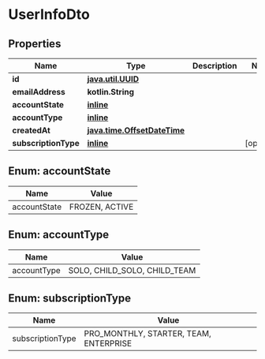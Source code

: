 
# UserInfoDto

## Properties
Name | Type | Description | Notes
------------ | ------------- | ------------- | -------------
**id** | [**java.util.UUID**](java.util.UUID) |  | 
**emailAddress** | **kotlin.String** |  | 
**accountState** | [**inline**](#AccountStateEnum) |  | 
**accountType** | [**inline**](#AccountTypeEnum) |  | 
**createdAt** | [**java.time.OffsetDateTime**](java.time.OffsetDateTime) |  | 
**subscriptionType** | [**inline**](#SubscriptionTypeEnum) |  |  [optional]


<a name="AccountStateEnum"></a>
## Enum: accountState
Name | Value
---- | -----
accountState | FROZEN, ACTIVE


<a name="AccountTypeEnum"></a>
## Enum: accountType
Name | Value
---- | -----
accountType | SOLO, CHILD_SOLO, CHILD_TEAM


<a name="SubscriptionTypeEnum"></a>
## Enum: subscriptionType
Name | Value
---- | -----
subscriptionType | PRO_MONTHLY, STARTER, TEAM, ENTERPRISE



